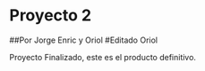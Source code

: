 # Proyecto 2 
##Por Jorge Enric y Oriol
#Editado Oriol

Proyecto Finalizado, este es el producto definitivo.
